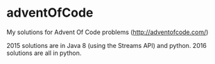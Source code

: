 # adventOfCode
My solutions for Advent Of Code problems (http://adventofcode.com/)

2015 solutions are in Java 8 (using the Streams API) and python. 2016 solutions
are all in python.
